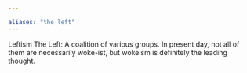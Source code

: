 ```yaml
---

aliases: "the left"
---
```


Leftism
The Left: A coalition of various groups. In present day, not all of them are necessarily woke-ist, but wokeism is definitely the leading thought.